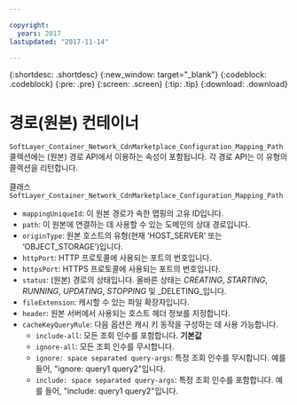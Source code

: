 ```yaml
---

copyright:
  years: 2017
lastupdated: "2017-11-14"

---
```


{:shortdesc: .shortdesc}
{:new_window: target="_blank"}
{:codeblock: .codeblock}
{:pre: .pre}
{:screen: .screen}
{:tip: .tip}
{:download: .download}  

# 경로(원본) 컨테이너
`SoftLayer_Container_Network_CdnMarketplace_Configuration_Mapping_Path` 콜렉션에는 (원본) 경로 API에서 이용하는 속성이 포함됩니다. 각 경로 API는 이 유형의 콜렉션을 리턴합니다.

클래스 `SoftLayer_Container_Network_CdnMarketplace_Configuration_Mapping_Path`  

* `mappingUniqueId`: 이 원본 경로가 속한 맵핑의 고유 ID입니다.  
* `path`:  이 원본에 연결하는 데 사용할 수 있는 도메인의 상대 경로입니다.  
* `originType`: 원본 호스트의 유형(현재 ‘HOST\_SERVER’ 또는 ‘OBJECT\_STORAGE’)입니다.  
* `httpPort`: HTTP 프로토콜에 사용되는 포트의 번호입니다.  
* `httpsPort`: HTTPS 프로토콜에 사용되는 포트의 번호입니다.  
* `status`: (원본) 경로의 상태입니다. 올바른 상태는 _CREATING_, _STARTING_, _RUNNING_, _UPDATING_, _STOPPING_ 및 _DELETING_입니다.
* `fileExtension`: 캐시할 수 있는 파일 확장자입니다.  
* `header`: 원본 서버에서 사용되는 호스트 헤더 정보를 지정합니다.
* `cacheKeyQueryRule`: 다음 옵션은 캐시 키 동작을 구성하는 데 사용 가능합니다.
  * `include-all`: 모든 조회 인수를 포함합니다. **기본값**
  * `ignore-all`: 모든 조회 인수를 무시합니다.
  * `ignore: space separated query-args`: 특정 조회 인수를 무시합니다. 예를 들어, "ignore: query1 query2"입니다.
  * `include: space separated query-args`: 특정 조회 인수를 포함합니다. 예를 들어, "include: query1 query2"입니다.
